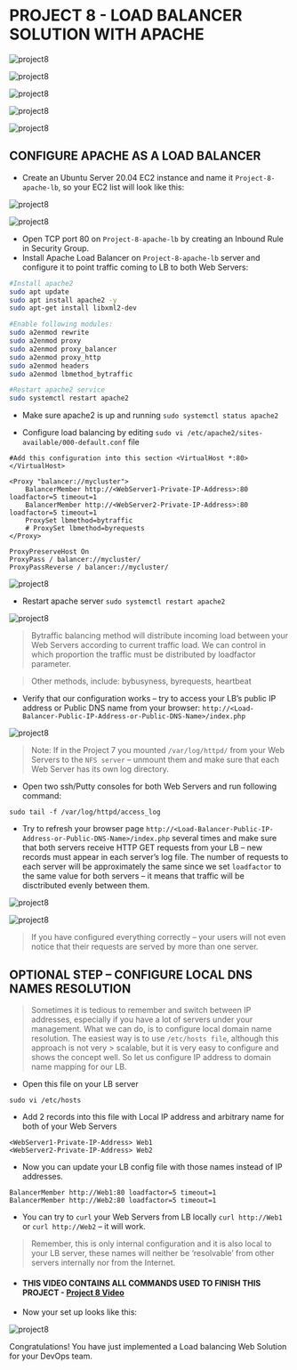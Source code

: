 # PROJECT 8 - LOAD BALANCER SOLUTION WITH APACHE

![project8](../images/project8/1.png)

![project8](../images/project8/3.png)

![project8](../images/project8/4.png)

![project8](../images/project8/5.png)

![project8](../images/project8/6.png)

## CONFIGURE APACHE AS A LOAD BALANCER

- Create an Ubuntu Server 20.04 EC2 instance and name it `Project-8-apache-lb`, so your EC2 list will look like this:

![project8](../images/project8/7.png)

![project8](../images/project8/8.png)

- Open TCP port 80 on `Project-8-apache-lb` by creating an Inbound Rule in Security Group.
- Install Apache Load Balancer on `Project-8-apache-lb` server and configure it to point traffic coming to LB to both Web Servers:

```bash
#Install apache2
sudo apt update
sudo apt install apache2 -y
sudo apt-get install libxml2-dev

#Enable following modules:
sudo a2enmod rewrite
sudo a2enmod proxy
sudo a2enmod proxy_balancer
sudo a2enmod proxy_http
sudo a2enmod headers
sudo a2enmod lbmethod_bytraffic

#Restart apache2 service
sudo systemctl restart apache2
```

- Make sure apache2 is up and running `sudo systemctl status apache2`

- Configure load balancing by editing `sudo vi /etc/apache2/sites-available/000-default.conf` file

```config
#Add this configuration into this section <VirtualHost *:80>  </VirtualHost>

<Proxy "balancer://mycluster">
    BalancerMember http://<WebServer1-Private-IP-Address>:80 loadfactor=5 timeout=1
    BalancerMember http://<WebServer2-Private-IP-Address>:80 loadfactor=5 timeout=1
    ProxySet lbmethod=bytraffic
    # ProxySet lbmethod=byrequests
</Proxy>

ProxyPreserveHost On
ProxyPass / balancer://mycluster/
ProxyPassReverse / balancer://mycluster/
```

![project8](../images/project8/9.png)

- Restart apache server `sudo systemctl restart apache2`

![project8](../images/project8/10.png)

> Bytraffic balancing method will distribute incoming load between your Web Servers according to current traffic load. We can control in which proportion the traffic must be distributed by loadfactor parameter.

> Other methods, include: bybusyness, byrequests, heartbeat

- Verify that our configuration works – try to access your LB’s public IP address or Public DNS name from your browser:
  `http://<Load-Balancer-Public-IP-Address-or-Public-DNS-Name>/index.php`

![project8](../images/project8/11.png)

> Note: If in the Project 7 you mounted `/var/log/httpd/` from your Web Servers to the `NFS server` – unmount them and make sure that each Web Server has its own log directory.

- Open two ssh/Putty consoles for both Web Servers and run following command:

`sudo tail -f /var/log/httpd/access_log`

- Try to refresh your browser page `http://<Load-Balancer-Public-IP-Address-or-Public-DNS-Name>/index.php` several times and make sure that both servers receive HTTP GET requests from your LB – new records must appear in each server’s log file. The number of requests to each server will be approximately the same since we set `loadfactor` to the same value for both servers – it means that traffic will be disctributed evenly between them.

![project8](../images/project8/12.png)

![project8](../images/project8/13.png)

> If you have configured everything correctly – your users will not even notice that their requests are served by more than one server.

## OPTIONAL STEP – CONFIGURE LOCAL DNS NAMES RESOLUTION

> Sometimes it is tedious to remember and switch between IP addresses, especially if you have a lot of servers under your management.
> What we can do, is to configure local domain name resolution. The easiest way is to use `/etc/hosts file`, although this approach is not very > scalable, but it is very easy to configure and shows the concept well. So let us configure IP address to domain name mapping for our LB.

- Open this file on your LB server

`sudo vi /etc/hosts`

- Add 2 records into this file with Local IP address and arbitrary name for both of your Web Servers

```config
<WebServer1-Private-IP-Address> Web1
<WebServer2-Private-IP-Address> Web2
```

- Now you can update your LB config file with those names instead of IP addresses.

```config
BalancerMember http://Web1:80 loadfactor=5 timeout=1
BalancerMember http://Web2:80 loadfactor=5 timeout=1
```

- You can try to `curl` your Web Servers from LB locally `curl http://Web1` or `curl http://Web2` – it will work.

> Remember, this is only internal configuration and it is also local to your LB server, these names will neither be ‘resolvable’ from other servers internally nor from the Internet.

- #### THIS VIDEO CONTAINS ALL COMMANDS USED TO FINISH THIS PROJECT - [Project 8 Video](https://drive.google.com/file/d/1sNyUN7UwtxJ9nCjMQrLJfjAjxSZTKdKZ/view?usp=sharing)

- Now your set up looks like this:

![project8](../images/project8/14.png)

Congratulations!
You have just implemented a Load balancing Web Solution for your DevOps team.
